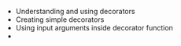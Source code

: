 

* Understanding and using decorators
* Creating simple decorators
* Using input arguments inside decorator function
*














